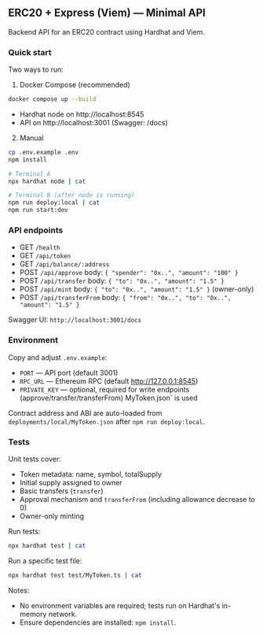 ## ERC20 + Express (Viem) — Minimal API

Backend API for an ERC20 contract using Hardhat and Viem.

### Quick start
Two ways to run:

1) Docker Compose (recommended)
```bash
docker compose up --build
```
- Hardhat node on http://localhost:8545
- API on http://localhost:3001 (Swagger: /docs)

2) Manual
```bash
cp .env.example .env
npm install

# Terminal A
npx hardhat node | cat

# Terminal B (after node is running)
npm run deploy:local | cat
npm run start:dev
```

### API endpoints
- GET `/health`
- GET `/api/token`
- GET `/api/balance/:address`
- POST `/api/approve`      body: `{ "spender": "0x..", "amount": "100" }`
- POST `/api/transfer`     body: `{ "to": "0x..", "amount": "1.5" }`
- POST `/api/mint`         body: `{ "to": "0x..", "amount": "1.5" }` (owner-only)
- POST `/api/transferFrom` body: `{ "from": "0x..", "to": "0x..", "amount": "1.5" }`

Swagger UI: `http://localhost:3001/docs`

### Environment
Copy and adjust `.env.example`:
- `PORT` — API port (default 3001)
- `RPC_URL` — Ethereum RPC (default http://127.0.0.1:8545)
- `PRIVATE_KEY` — optional, required for write endpoints (approve/transfer/transferFrom)
MyToken.json` is used

Contract address and ABI are auto-loaded from `deployments/local/MyToken.json` after `npm run deploy:local`.

### Tests
Unit tests cover:
- Token metadata: name, symbol, totalSupply
- Initial supply assigned to owner
- Basic transfers (`transfer`)
- Approval mechanism and `transferFrom` (including allowance decrease to 0)
- Owner-only minting

Run tests:
```bash
npx hardhat test | cat
```

Run a specific test file:
```bash
npx hardhat test test/MyToken.ts | cat
```

Notes:
- No environment variables are required; tests run on Hardhat's in-memory network.
- Ensure dependencies are installed: `npm install`.
